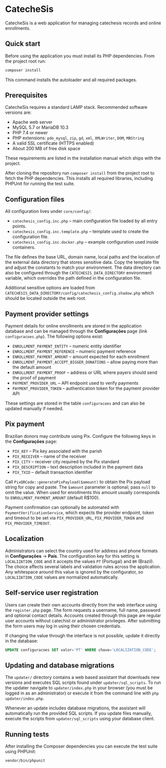 # CatecheSis

CatecheSis is a web application for managing catechesis records and online enrollments.

## Quick start

Before using the application you must install its PHP dependencies. From the
project root run:

```bash
composer install
```

This command installs the autoloader and all required packages.

## Prerequisites

CatecheSis requires a standard LAMP stack. Recommended software versions are:

- Apache web server
- MySQL 5.7 or MariaDB 10.3
- PHP 7.4 or newer
- PHP extensions: `pdo_mysql`, `zip`, `gd`, `xml`, `XMLWriter`, `DOM`, `MBString`
- A valid SSL certificate (HTTPS enabled)
- About 200 MB of free disk space

These requirements are listed in the installation manual which ships with the project.

After cloning the repository run `composer install` from the project root to fetch the PHP dependencies. This installs all required libraries, including PHPUnit for running the test suite.

## Configuration files

All configuration lives under `core/config/`:

- `catechesis_config.inc.php` – main configuration file loaded by all entry points.
- `catechesis_config.inc.template.php` – template used to create the configuration file.
- `catechesis_config.inc.docker.php` – example configuration used inside containers.

The file defines the base URL, domain name, local paths and the location of the external data directory that stores sensitive data. Copy the template file and adjust the constants to match your environment.  The data directory can also be configured through the `CATECHESIS_DATA_DIRECTORY` environment variable, which overrides the path defined in the configuration file.

Additional sensitive options are loaded from `CATECHESIS_DATA_DIRECTORY/config/catechesis_config.shadow.php` which should be located outside the web root.

## Payment provider settings

Payment details for online enrollments are stored in the application database and can be managed through the **Configurações** page (link `configuracoes.php`). The following options exist:

- `ENROLLMENT_PAYMENT_ENTITY` – numeric entity identifier
- `ENROLLMENT_PAYMENT_REFERENCE` – numeric payment reference
- `ENROLLMENT_PAYMENT_AMOUNT` – amount expected for each enrollment
- `ENROLLMENT_PAYMENT_ACCEPT_BIGGER_DONATIONS` – allow paying more than the default amount
- `ENROLLMENT_PAYMENT_PROOF` – address or URL where payers should send the proof of payment
- `PAYMENT_PROVIDER_URL` – API endpoint used to verify payments
- `PAYMENT_PROVIDER_TOKEN` – authentication token for the payment provider API

These settings are stored in the table `configuracoes` and can also be updated manually if needed.

## Pix payment

Brazilian donors may contribute using Pix. Configure the following keys in the **Configurações** page:

- `PIX_KEY` – Pix key associated with the parish
- `PIX_RECEIVER` – name of the receiver
- `PIX_CITY` – receiver city required by the Pix standard
- `PIX_DESCRIPTION` – text description included in the payment data
- `PIX_TXID` – default transaction identifier



Call `PixQRCode::generatePixPayload($amount)` to obtain the Pix payload string for copy and paste. The `$amount` parameter is optional; pass `null` to omit the value. When used for enrollments this amount usually corresponds to `ENROLLMENT_PAYMENT_AMOUNT` (default R$100).

Payment confirmation can optionally be automated with `PaymentVerificationService`, which expects the provider endpoint, token and timeout to be set via `PIX_PROVIDER_URL`, `PIX_PROVIDER_TOKEN` and `PIX_PROVIDER_TIMEOUT`.

## Localization

Administrators can select the country used for address and phone formats in
**Configurações** → **País**.  The configuration key for this setting is
`LOCALIZATION_CODE` and it accepts the values `PT` (Portugal) and `BR`
(Brazil).  The choice affects several labels and validation rules across the
application.
Any whitespace around this value is ignored by the configurator, so
`LOCALIZATION_CODE` values are normalized automatically.

## Self-service user registration

Users can create their own accounts directly from the web interface using the
`register.php` page. The form requests a username, full name, password and
optional contact details. Accounts created through this page are regular user
accounts without catechist or administrator privileges. After submitting the
form users may log in using their chosen credentials.

If changing the value through the interface is not possible, update it directly
in the database:

```sql
UPDATE configuracoes SET valor='PT' WHERE chave='LOCALIZATION_CODE';
```

## Updating and database migrations

The `updater/` directory contains a web based assistant that downloads new versions and executes SQL scripts found under `updater/sql_scripts`. To run the updater navigate to `updater/index.php` in your browser (you must be logged in as an administrator) or execute it from the command line with `php updater/index.php`.

Whenever an update includes database migrations, the assistant will automatically run the provided SQL scripts. If you update files manually, execute the scripts from `updater/sql_scripts` using your database client.

## Running tests

After installing the Composer dependencies you can execute the test suite using PHPUnit:

```bash
vendor/bin/phpunit
```


